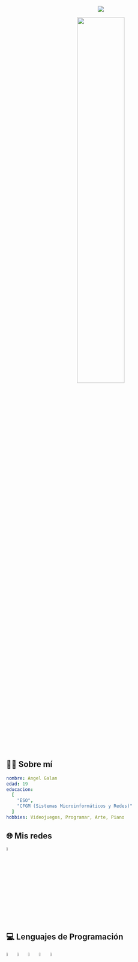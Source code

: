 <p align="center">
  <img src="https://capsule-render.vercel.app/api?text=Mi%20Perfil&animation=fadeIn&type=waving&color=gradient&height=100"/>
</p>

<div align="center">
  <img width="50%" src="https://64.media.tumblr.com/54805606e41234da265775f4ee8631ef/41d4a35f37c5abf1-f6/s2048x3072/19014f3c9f92e88df65b9bf5f7adacb69380a88f.gifv"/>
</div>

<h2>🧑‍💻 Sobre mí</h2>

```yaml
nombre: Angel Galan
edad: 19
educacion:
  [
    "ESO",
    "CFGM (Sistemas Microinformáticos y Redes)"
  ]
hobbies: Videojuegos, Programar, Arte, Piano
```

<h2>🌐 Mis redes</h2>
<a href="https://www.linkedin.com/in/angel-galan-aixut-750a49293">
  <img width="5%" src="https://upload.wikimedia.org/wikipedia/commons/c/ca/LinkedIn_logo_initials.png"/>
</a>

<h2>💻 Lenguajes de Programación</h2> 
<div float="left">
  <img width="5%" src="https://cdn.jsdelivr.net/gh/devicons/devicon/icons/javascript/javascript-plain.svg"/>
  <img width="5%" src="https://cdn.jsdelivr.net/gh/devicons/devicon/icons/java/java-original.svg"/>
  <img width="5%" src="https://cdn.jsdelivr.net/gh/devicons/devicon/icons/html5/html5-plain-wordmark.svg"/>
  <img width="5%" src="https://cdn.jsdelivr.net/gh/devicons/devicon/icons/css3/css3-plain-wordmark.svg"/>
  <img width="5%" src="https://cdn.jsdelivr.net/gh/devicons/devicon/icons/nodejs/nodejs-original.svg"/>
</div>
<!--
**AGalan14/agalan14** is a ✨ _special_ ✨ repository because its `README.md` (this file) appears on your GitHub profile.

Here are some ideas to get you started:

- 🔭 I’m currently working on ...
- 🌱 I’m currently learning ...
- 👯 I’m looking to collaborate on ...
- 🤔 I’m looking for help with ...
- 💬 Ask me about ...
- 📫 How to reach me: ...
- 😄 Pronouns: ...
- ⚡ Fun fact: ...
-->
